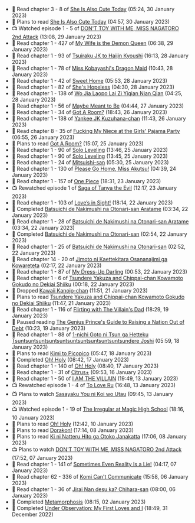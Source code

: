 <!-- ANILIST_ACTIVITY:start -->

-   📖 Read chapter 3 - 8 of [She Is Also Cute Today](https://anilist.co/manga/112378) (05:24, 30 January 2023)
-   📖 Plans to read [She Is Also Cute Today](https://anilist.co/manga/112378) (04:57, 30 January 2023)
-   📺 Watched episode 1 - 5 of [DON'T TOY WITH ME, MISS NAGATORO 2nd Attack](https://anilist.co/anime/140596) (13:08, 29 January 2023)
-   📖 Read chapter 1 - 427 of [My Wife is the Demon Queen](https://anilist.co/manga/107966) (06:38, 29 January 2023)
-   📖 Read chapter 1 - 93 of [Tsuiraku JK to Haijin Kyoushi](https://anilist.co/manga/99737) (16:13, 28 January 2023)
-   📖 Read chapter 1 - 78 of [Miss Kobayashi's Dragon Maid](https://anilist.co/manga/86303) (10:43, 28 January 2023)
-   📖 Read chapter 1 - 42 of [Sweet Home](https://anilist.co/manga/100954) (05:53, 28 January 2023)
-   📖 Read chapter 1 - 82 of [She's Hopeless](https://anilist.co/manga/126944) (04:30, 28 January 2023)
-   📖 Read chapter 1 - 138 of [Wo Jia Laopo Lai Zi Yiqian Nian Qian](https://anilist.co/manga/146267) (04:25, 28 January 2023)
-   📖 Read chapter 1 - 56 of [Maybe Meant to Be](https://anilist.co/manga/146139) (04:44, 27 January 2023)
-   📖 Read chapter 1 - 34 of [Got A Room?](https://anilist.co/manga/129808) (18:43, 26 January 2023)
-   📖 Read chapter 1 - 138 of [Yankee JK Kuzuhana-chan](https://anilist.co/manga/116822) (11:43, 26 January 2023)
-   📖 Read chapter 8 - 35 of [Fucking My Niece at the Girls' Pajama Party](https://anilist.co/manga/128678) (06:55, 26 January 2023)
-   📖 Plans to read [Got A Room?](https://anilist.co/manga/129808) (15:07, 25 January 2023)
-   📖 Read chapter 1 - 90 of [Solo Leveling](https://anilist.co/manga/105398) (13:46, 25 January 2023)
-   📖 Read chapter 1 - 90 of [Solo Leveling](https://anilist.co/manga/105398) (13:45, 25 January 2023)
-   📖 Read chapter 1 - 24 of [Mitsuishi-san](https://anilist.co/manga/126488) (05:30, 25 January 2023)
-   📖 Read chapter 1 - 130 of [Please Go Home, Miss Akutsu!](https://anilist.co/manga/113501) (04:39, 24 January 2023)
-   📖 Read chapter 1 - 157 of [One Piece](https://anilist.co/manga/30013) (18:31, 23 January 2023)
-   📺 Rewatched episode 1 of [Saga of Tanya the Evil](https://anilist.co/anime/21613) (12:17, 23 January 2023)
-   📖 Read chapter 1 - 103 of [Love’s in Sight!](https://anilist.co/manga/107445) (18:14, 22 January 2023)
-   📖 Completed [Batsuichi de Nakimushi na Otonari-san Aratame](https://anilist.co/manga/149291) (03:34, 22 January 2023)
-   📖 Read chapter 1 - 28 of [Batsuichi de Nakimushi na Otonari-san Aratame](https://anilist.co/manga/149291) (03:34, 22 January 2023)
-   📖 Completed [Batsuichi de Nakimushi na Otonari-san](https://anilist.co/manga/139841) (02:54, 22 January 2023)
-   📖 Read chapter 1 - 25 of [Batsuichi de Nakimushi na Otonari-san](https://anilist.co/manga/139841) (02:52, 22 January 2023)
-   📖 Read chapter 14 - 20 of [Jimoto ni Kaettekitara Osananajimi ga Kowareteta](https://anilist.co/manga/150890) (02:17, 22 January 2023)
-   📖 Read chapter 1 - 87 of [My Dress-Up Darling](https://anilist.co/manga/101583) (00:53, 22 January 2023)
-   📖 Read chapter 1 - 6 of [Tsundere Yakuza and Chippai-chan Kowamoto Gokudo no Dekiai Shiiku](https://anilist.co/manga/132661) (00:18, 22 January 2023)
-   📖 Dropped [Kawaii Kanojo-chan](https://anilist.co/manga/144155) (11:51, 21 January 2023)
-   📖 Plans to read [Tsundere Yakuza and Chippai-chan Kowamoto Gokudo no Dekiai Shiiku](https://anilist.co/manga/132661) (11:47, 21 January 2023)
-   📖 Read chapter 1 - 116 of [Flirting with The Villain's Dad](https://anilist.co/manga/117581) (18:29, 19 January 2023)
-   📖 Paused reading [The Genius Prince's Guide to Raising a Nation Out of Debt](https://anilist.co/manga/124374) (10:23, 19 January 2023)
-   📖 Read chapter 1 - 88 of [1-nichi Goto ni Tsun ga Hetteku Tsuntsuntsuntsuntsuntsuntsuntsuntsuntsuntsundere Joshi](https://anilist.co/manga/152855) (05:59, 18 January 2023)
-   📖 Plans to read [Kimi to Picopico](https://anilist.co/manga/131287) (05:47, 18 January 2023)
-   📖 Completed [Oh! Holy](https://anilist.co/manga/86703) (08:42, 17 January 2023)
-   📖 Read chapter 1 - 140 of [Oh! Holy](https://anilist.co/manga/86703) (08:40, 17 January 2023)
-   📖 Read chapter 1 - 31 of [Citrus+](https://anilist.co/manga/103884) (09:53, 16 January 2023)
-   📖 Read chapter 1 - 50 of [I AM THE VILLAIN](https://anilist.co/manga/145498) (19:49, 13 January 2023)
-   📺 Rewatched episode 1 - 4 of [To Love Ru](https://anilist.co/anime/3455) (16:48, 13 January 2023)
-   📺 Plans to watch [Sasayaku You ni Koi wo Utau](https://anilist.co/anime/160181) (09:45, 13 January 2023)
-   📺 Watched episode 1 - 19 of [The Irregular at Magic High School](https://anilist.co/anime/20458) (18:16, 10 January 2023)
-   📖 Plans to read [Oh! Holy](https://anilist.co/manga/86703) (12:42, 10 January 2023)
-   📖 Plans to read [Dorakon!](https://anilist.co/manga/113284) (17:14, 08 January 2023)
-   📖 Plans to read [Ki ni Natteru Hito ga Otoko Janakatta](https://anilist.co/manga/149544) (17:06, 08 January 2023)
-   📺 Plans to watch [DON'T TOY WITH ME, MISS NAGATORO 2nd Attack](https://anilist.co/anime/140596) (17:52, 07 January 2023)
-   📖 Read chapter 1 - 141 of [Sometimes Even Reality Is a Lie!](https://anilist.co/manga/113076) (04:17, 07 January 2023)
-   📖 Read chapter 62 - 336 of [Komi Can't Communicate](https://anilist.co/manga/97852) (15:58, 06 January 2023)
-   📖 Read chapter 1 - 36 of [Jirai Nan desu ka? Chihara-san](https://anilist.co/manga/137714) (08:00, 06 January 2023)
-   📖 Completed [Metamorphosis](https://anilist.co/manga/90310) (08:15, 02 January 2023)
-   📖 Completed [Under Observation: My First Loves and I](https://anilist.co/manga/103864) (18:49, 31 December 2022)

<!-- ANILIST_ACTIVITY:end -->
